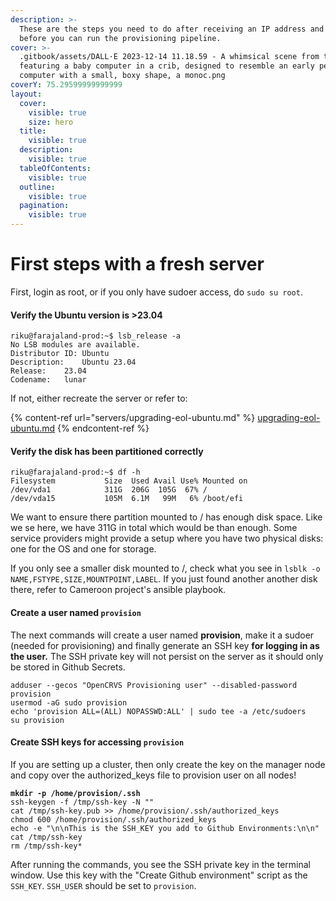 ```yaml
---
description: >-
  These are the steps you need to do after receiving an IP address and root user
  before you can run the provisioning pipeline.
cover: >-
  .gitbook/assets/DALL·E 2023-12-14 11.18.59 - A whimsical scene from the 90s,
  featuring a baby computer in a crib, designed to resemble an early personal
  computer with a small, boxy shape, a monoc.png
coverY: 75.29599999999999
layout:
  cover:
    visible: true
    size: hero
  title:
    visible: true
  description:
    visible: true
  tableOfContents:
    visible: true
  outline:
    visible: true
  pagination:
    visible: true
---
```


# First steps with a fresh server

First, login as root, or if you only have sudoer access, do `sudo su root`.

#### Verify the Ubuntu version is >23.04

```
riku@farajaland-prod:~$ lsb_release -a
No LSB modules are available.
Distributor ID:	Ubuntu
Description:	Ubuntu 23.04
Release:	23.04
Codename:	lunar
```

If not, either recreate the server or refer to:

{% content-ref url="servers/upgrading-eol-ubuntu.md" %}
[upgrading-eol-ubuntu.md](servers/upgrading-eol-ubuntu.md)
{% endcontent-ref %}

#### Verify the disk has been partitioned correctly

```
riku@farajaland-prod:~$ df -h
Filesystem           Size  Used Avail Use% Mounted on
/dev/vda1            311G  206G  105G  67% /
/dev/vda15           105M  6.1M   99M   6% /boot/efi
```

We want to ensure there partition mounted to / has enough disk space. Like we se here, we have 311G in total which would be than enough. Some service providers might provide a setup where you have two physical disks: one for the OS and one for storage.&#x20;

If you only see a smaller disk mounted to /,  check what you see in `lsblk -o NAME,FSTYPE,SIZE,MOUNTPOINT,LABEL`. If you just found another another disk there, refer to Cameroon project's ansible playbook.

#### Create a user named `provision`

The next commands will create a user named **provision**,  make it a sudoer (needed for provisioning) and finally generate an SSH key **for logging in as the user.** The SSH private key will not persist on the server as it should only be stored in Github Secrets.

```
adduser --gecos "OpenCRVS Provisioning user" --disabled-password provision
usermod -aG sudo provision
echo 'provision ALL=(ALL) NOPASSWD:ALL' | sudo tee -a /etc/sudoers
su provision
```

#### Create SSH keys for accessing `provision`

If you are setting up a cluster, then only create the key on the manager node and copy over the authorized\_keys file to provision user on all nodes!

<pre><code><strong>mkdir -p /home/provision/.ssh
</strong>ssh-keygen -f /tmp/ssh-key -N ""
cat /tmp/ssh-key.pub >> /home/provision/.ssh/authorized_keys
chmod 600 /home/provision/.ssh/authorized_keys
echo -e "\n\nThis is the SSH_KEY you add to Github Environments:\n\n"
cat /tmp/ssh-key
rm /tmp/ssh-key*
</code></pre>

After running the commands, you see the SSH private key in the terminal window. Use this key with the "Create Github environment" script as the `SSH_KEY`. `SSH_USER` should be set to `provision`.
